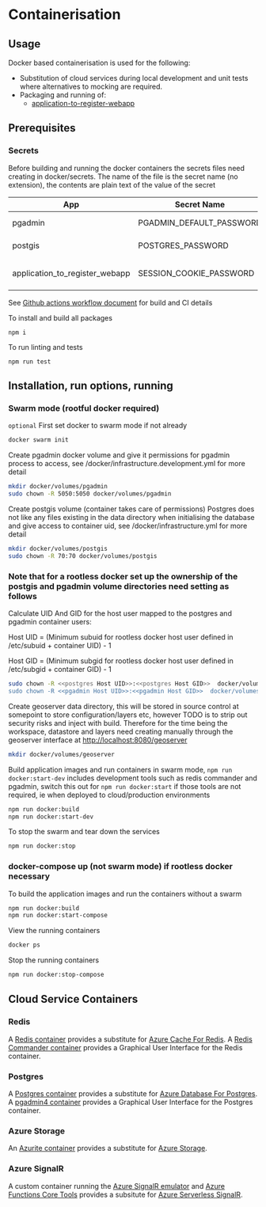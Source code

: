 # Containerisation

## Usage

Docker based containerisation is used for the following:

* Substitution of cloud services during local development and unit tests where alternatives to mocking are required.
* Packaging and running of:
  * [application-to-register-webapp](../packages/application-to-register-webapp)

## Prerequisites

### Secrets

Before building and running the docker containers the secrets files need creating in docker/secrets.
The name of the file is the secret name (no extension), the contents are plain text of the value of the secret

| App | Secret Name | Notes |
| ----------- | ----------- | ----------- |
| pgadmin | PGADMIN_DEFAULT_PASSWORD | ----------- |
| postgis | POSTGRES_PASSWORD | ----------- |
| application_to_register_webapp | SESSION_COOKIE_PASSWORD | minimum 32 characters |

See [Github actions workflow document](../.github/workflows/build.yaml) for build and CI details

To install and build all packages

`npm i`

To run linting and tests

`npm run test`

## Installation, run options, running

### Swarm mode (rootful docker required)

`optional` First set docker to swarm mode if not already

```bash
docker swarm init
```

Create pgadmin docker volume and give it permissions for pgadmin process to access, see /docker/infrastructure.development.yml for more detail

```bash
mkdir docker/volumes/pgadmin
sudo chown -R 5050:5050 docker/volumes/pgadmin
```

Create postgis volume (container takes care of permissions)
Postgres does not like any files existing in the data directory when initialising the database and give access to container uid, see /docker/infrastructure.yml for more detail

```bash
mkdir docker/volumes/postgis
sudo chown -R 70:70 docker/volumes/postgis
```

### Note that for a rootless docker set up the ownership of the postgis and pgadmin volume directories need setting as follows

Calculate UID And GID for the host user mapped to the postgres and pgadmin container users:

Host UID = (Minimum subuid for rootless docker host user defined in /etc/subuid + container UID) - 1

Host GID = (Minimum subgid for rootless docker host user defined in /etc/subgid + container GID) - 1

```bash
sudo chown -R <<postgres Host UID>>:<<postgres Host GID>>  docker/volumes/postgis
sudo chown -R <<pgadmin Host UID>>:<<pgadmin Host GID>>  docker/volumes/pgadmin
```

Create geoserver data directory, this will be stored in source control at somepoint to store configuration/layers etc, however TODO is to strip out security risks and inject with build.
Therefore for the time being the workspace, datastore and layers need creating manually through the geoserver interface at <http://localhost:8080/geoserver>

```bash
mkdir docker/volumes/geoserver
```

Build application images and run containers in swarm mode, `npm run docker:start-dev` includes development tools such as redis commander and pgadmin, switch this out for `npm run docker:start` if those tools are not required, ie when deployed to cloud/production environments

```bash
npm run docker:build
npm run docker:start-dev
```

To stop the swarm and tear down the services

```bash
npm run docker:stop
```

### docker-compose up (not swarm mode) if rootless docker necessary

To build the application images and run the containers without a swarm

```bash
npm run docker:build
npm run docker:start-compose
```

View the running containers

```bash
docker ps
```

Stop the running containers

```bash
npm run docker:stop-compose
```

## Cloud Service Containers

### Redis

A [Redis container](https://hub.docker.com/_/redis/) provides a substitute for [Azure Cache For Redis](https://azure.microsoft.com/en-gb/services/cache/). A [Redis Commander container](https://hub.docker.com/r/rediscommander/redis-commander/#!) provides a Graphical User Interface for the Redis container.

### Postgres

A [Postgres container](https://hub.docker.com/_/postgres/) provides a substitute for [Azure Database For Postgres](https://azure.microsoft.com/en-gb/services/postgresql/). A [pgadmin4 container](https://hub.docker.com/r/dpage/pgadmin4/#!) provides a Graphical User Interface for the Postgres container.

### Azure Storage

An [Azurite container](https://hub.docker.com/_/microsoft-azure-storage-azurite) provides a substitute for [Azure Storage](https://docs.microsoft.com/en-us/azure/storage/common/storage-introduction).

### Azure SignalR

A custom container running the [Azure SignalR emulator](https://github.com/Azure/azure-signalr/blob/dev/docs/emulator.md) and [Azure Functions Core Tools](https://docs.microsoft.com/en-us/azure/azure-functions/functions-run-local) provides a subsitute for [Azure Serverless SignalR](https://docs.microsoft.com/en-us/azure/azure-signalr/signalr-quickstart-azure-functions-javascript).
